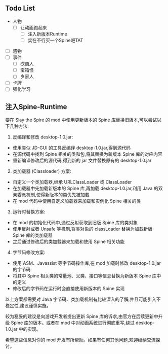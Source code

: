 ## Todo List
- 人物
    - [ ] 让动画跑起来
        - [ ] 注入新版本Runtime
        - [ ] 实在不行买一个Spine吧TAT
- [ ] 遗物
- [ ] 事件
    - [ ] 砍商人
    - [ ] 宝箱怪
    - [ ] 岁家人
- [ ] 卡牌
- [ ] 强化学习

## 注入Spine-Runtime

要在 Slay the Spire 的 mod 中使用更新版本的 Spine 库替换旧版本,可以尝试以下几种方法:

1. 反编译和修改 desktop-1.0.jar:
- 使用类似 JD-GUI 的工具反编译 desktop-1.0.jar,得到源代码
- 在源代码中找到 Spine 相关的类和包,将其替换为新版本 Spine 库的对应内容
- 重新编译修改后的源代码,得到新的 jar 文件替换原有的 desktop-1.0.jar

2. 类加载器 (Classloader) 方案:
- 自定义一个类加载器,继承 URLClassLoader 或 ClassLoader
- 在加载器中先加载新版本的 Spine 库,再加载 desktop-1.0.jar,利用 Java 的双亲委派机制,使得新版本的类优先被加载
- 在 mod 代码中使用自定义加载器来加载和实例化 Spine 相关的类

3. 运行时替换方案:
- 在 mod 的初始化代码中,通过反射获取到旧版 Spine 库的类对象
- 使用反射或者 Unsafe 等机制,将类对象的 classLoader 替换为加载新版 Spine 库的类加载器
- 之后通过修改后的类加载器来加载和使用 Spine 相关功能

4. 字节码修改方案:
- 使用 ASM、Javassist 等字节码操作库,在 mod 加载时修改 desktop-1.0.jar 的字节码
- 将其中 Spine 相关类的常量池、父类、接口等信息替换为新版本 Spine 库中的定义
- 修改后的字节码在运行时会直接使用新版本的 Spine 实现

以上方案都需要对 Java 字节码、类加载机制有比较深入的了解,并且可能引入不稳定性,建议谨慎实施。

较为稳妥的建议是向游戏开发者提出更新 Spine 库的诉求,由官方在后续更新中升级 Spine 库的版本。或者在 mod 中对动画系统进行彻底重写,绕过 desktop-1.0.jar 中的实现。

希望这些信息对你的 mod 开发有所帮助。如果有任何其他问题,欢迎继续交流探讨。